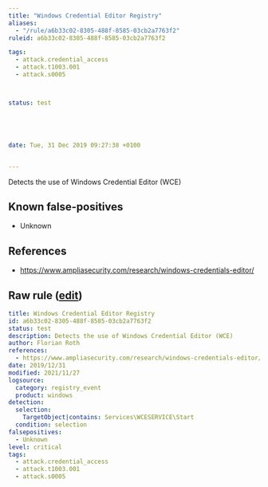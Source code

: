 ```yaml
---
title: "Windows Credential Editor Registry"
aliases:
  - "/rule/a6b33c02-8305-488f-8585-03cb2a7763f2"
ruleid: a6b33c02-8305-488f-8585-03cb2a7763f2

tags:
  - attack.credential_access
  - attack.t1003.001
  - attack.s0005



status: test





date: Tue, 31 Dec 2019 09:27:38 +0100


---
```


Detects the use of Windows Credential Editor (WCE)

<!--more-->


## Known false-positives

* Unknown



## References

* https://www.ampliasecurity.com/research/windows-credentials-editor/


## Raw rule ([edit](https://github.com/SigmaHQ/sigma/edit/master/rules/windows/registry_event/registry_event_hack_wce_reg.yml))
```yaml
title: Windows Credential Editor Registry
id: a6b33c02-8305-488f-8585-03cb2a7763f2
status: test
description: Detects the use of Windows Credential Editor (WCE)
author: Florian Roth
references:
  - https://www.ampliasecurity.com/research/windows-credentials-editor/
date: 2019/12/31
modified: 2021/11/27
logsource:
  category: registry_event
  product: windows
detection:
  selection:
    TargetObject|contains: Services\WCESERVICE\Start
  condition: selection
falsepositives:
  - Unknown
level: critical
tags:
  - attack.credential_access
  - attack.t1003.001
  - attack.s0005

```
